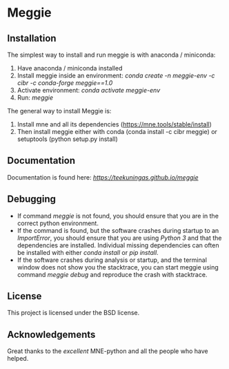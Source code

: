 # Meggie

## Installation

The simplest way to install and run meggie is with anaconda / miniconda:
1. Have anaconda / miniconda installed
1. Install meggie inside an environment: *conda create -n meggie-env -c cibr -c conda-forge meggie==1.0*
1. Activate environment: *conda activate meggie-env*
1. Run: *meggie*

[//]: # (Hello)

The general way to install Meggie is:
1. Install mne and all its dependencies (https://mne.tools/stable/install)
1. Then install meggie either with conda (conda install -c cibr meggie) or setuptools (python setup.py install)

[//]: # (Hello)

## Documentation

Documentation is found here: *https://teekuningas.github.io/meggie*

[//]: # (Hello)

## Debugging

* If command *meggie* is not found, you should ensure that you are in the correct python environment.
* If the command is found, but the software crashes during startup to an *ImportError*, you should ensure that you are using *Python 3* and that the dependencies are installed. Individual missing dependencies can often be installed with either *conda install* or *pip install*.
* If the software crashes during analysis or startup, and the terminal window does not show you the stacktrace, you can start meggie using command *meggie debug* and reproduce the crash with stacktrace.

## License

This project is licensed under the BSD license.

## Acknowledgements

Great thanks to the *excellent* MNE-python and all the people who have helped.
